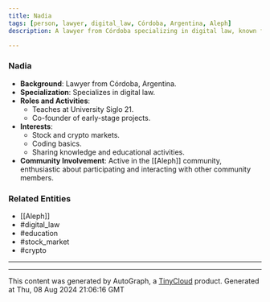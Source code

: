 ```yaml
---
title: Nadia
tags: [person, lawyer, digital_law, Córdoba, Argentina, Aleph]
description: A lawyer from Córdoba specializing in digital law, known for her work in teaching and co-founding early-stage projects.

---
```


### Nadia
- **Background**: Lawyer from Córdoba, Argentina.
- **Specialization**: Specializes in digital law.
- **Roles and Activities**:
  - Teaches at University Siglo 21.
  - Co-founder of early-stage projects.
- **Interests**:
  - Stock and crypto markets.
  - Coding basics.
  - Sharing knowledge and educational activities.
- **Community Involvement**: Active in the [[Aleph]] community, enthusiastic about participating and interacting with other community members.

### Related Entities
- [[Aleph]]
- #digital_law
- #education
- #stock_market
- #crypto

---
---
This content was generated by AutoGraph, a [TinyCloud](https://tinycloud.xyz/) product.
Generated at  Thu, 08 Aug 2024 21:06:16 GMT